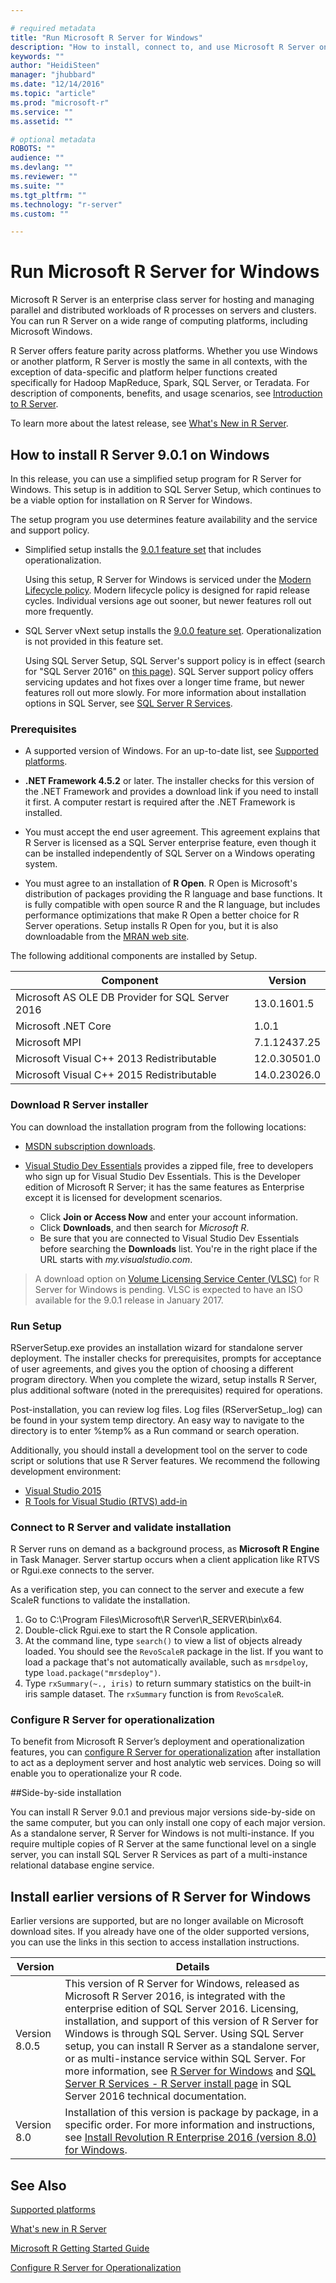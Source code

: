 ```yaml
---

# required metadata
title: "Run Microsoft R Server for Windows"
description: "How to install, connect to, and use Microsoft R Server on computers running the Windows operating system."
keywords: ""
author: "HeidiSteen"
manager: "jhubbard"
ms.date: "12/14/2016"
ms.topic: "article"
ms.prod: "microsoft-r"
ms.service: ""
ms.assetid: ""

# optional metadata
ROBOTS: ""
audience: ""
ms.devlang: ""
ms.reviewer: ""
ms.suite: ""
ms.tgt_pltfrm: ""
ms.technology: "r-server"
ms.custom: ""

---
```


# Run Microsoft R Server for Windows

Microsoft R Server is an enterprise class server for hosting and managing parallel and distributed workloads of R processes on servers and clusters. You can run R Server on a wide range of computing platforms, including Microsoft Windows.

R Server offers feature parity across platforms. Whether you use Windows or another platform, R Server is mostly the same in all contexts, with the exception of data-specific and platform helper functions created specifically for Hadoop MapReduce, Spark, SQL Server, or Teradata. For description of components, benefits, and usage scenarios, see [Introduction to R Server](rserver.md).

To learn more about the latest release, see [What's New in R Server](rserver-whats-new.md).

## How to install R Server 9.0.1 on Windows

In this release, you can use a simplified setup program for R Server for Windows. This setup is in addition to SQL Server Setup, which continues to be a viable option for installation on R Server for Windows.

The setup program you use determines feature availability and the service and support policy.

+ Simplified setup installs the [9.0.1 feature set](rserver-whats-new.md) that includes operationalization.

  Using this setup, R Server for Windows is serviced under the [Modern Lifecycle policy](https://support.microsoft.com/en-us/help/447912). Modern lifecycle policy is designed for rapid release cycles. Individual versions age out sooner, but newer features roll out more frequently.

+ SQL Server vNext setup installs the [9.0.0 feature set](https://msdn.microsoft.com/library/mt604847.aspx). Operationalization is not provided in this feature set.

  Using SQL Server Setup, SQL Server's support policy is in effect (search for "SQL Server 2016" on [this page](https://support.microsoft.com/en-us/lifecycle)). SQL Server support policy offers servicing updates and hot fixes over a longer time frame, but newer features roll out more slowly. For more information about installation options in SQL Server, see [SQL Server R Services](https://msdn.microsoft.com/library/mt604845.aspx).

### Prerequisites

+ A supported version of Windows. For an up-to-date list, see [Supported platforms](rserver-install-supported-platforms.md).

+ **.NET Framework 4.5.2** or later. The installer checks for this version of the .NET Framework and provides a download link if you need to install it first. A computer restart is required after the .NET Framework is installed.

+ You must accept the end user agreement. This agreement explains that R Server is licensed as a SQL Server enterprise feature, even though it can be installed independently of SQL Server on a Windows operating system.

+ You must agree to an installation of **R Open**. R Open is Microsoft's distribution of packages providing the R language and base functions. It is fully compatible with open source R and the R language, but includes performance optimizations that make R Open a better choice for R Server operations. Setup installs R Open for you, but it is also downloadable from the [MRAN web site](https://mran.microsoft.com/).

The following additional components are installed by Setup.

| Component | Version |
|-----------|---------|
| Microsoft AS OLE DB Provider for SQL Server 2016 | 13.0.1601.5 |
| Microsoft .NET Core | 1.0.1 |
| Microsoft MPI | 7.1.12437.25 |
| Microsoft Visual C++ 2013 Redistributable | 12.0.30501.0 |
| Microsoft Visual C++ 2015 Redistributable | 14.0.23026.0 |

<a name="Download"><a/>
### Download R Server installer

You can download the installation program from the following locations:

+ [MSDN subscription downloads](https://msdn.microsoft.com/subscriptions/downloads/hh442898.aspx).
+ [Visual Studio Dev Essentials](http://go.microsoft.com/fwlink/?LinkId=717968&clcid=0x409) provides a zipped file, free to developers who sign up for Visual Studio Dev Essentials. This is the Developer edition of Microsoft R Server; it has the same features as Enterprise except it is licensed for development scenarios.

    - Click **Join or Access Now** and enter your account information.
    - Click **Downloads**, and then search for *Microsoft R*.
    - Be sure that you are connected to Visual Studio Dev Essentials before searching the **Downloads** list. You're in the right place if the URL starts with *my.visualstudio.com*.

> A download option on [Volume Licensing Service Center (VLSC)](http://go.microsoft.com/fwlink/?LinkId=717966&clcid=0x409) for R Server for Windows is pending. VLSC is expected to have an ISO available for the 9.0.1 release in January 2017.

### Run Setup

RServerSetup.exe provides an installation wizard for standalone server deployment. The installer checks for prerequisites, prompts for acceptance of user agreements, and gives you the option of choosing a different program directory. When you complete the wizard, setup installs R Server, plus additional software (noted in the prerequisites) required for operations.

Post-installation, you can review log files. Log files (RServerSetup_<timestamp>.log) can be found in your system temp directory. An easy way to navigate to the directory is to enter %temp% as a Run command or search operation.

Additionally, you should install a development tool on the server to code script or solutions that use R Server features. We recommend the following development environment:

+ [Visual Studio 2015](https://www.visualstudio.com/downloads/)
+ [R Tools for Visual Studio (RTVS) add-in](https://www.visualstudio.com/vs/rtvs/)

### Connect to R Server and validate installation

R Server runs on demand as a background process, as **Microsoft R Engine** in Task Manager. Server startup occurs when a client application like RTVS or Rgui.exe connects to the server.

As a verification step, you can connect to the server and execute a few ScaleR functions to validate the installation.

1. Go to C:\Program Files\Microsoft\R Server\R_SERVER\bin\x64.
2. Double-click Rgui.exe to start the R Console application.
3. At the command line, type `search()` to view a list of objects already loaded. You should see the `RevoScaleR` package in the list. If you want to load a package that's not automatically available, such as `mrsdpeloy`, type `load.package("mrsdeploy")`.
4. Type `rxSummary(~., iris)` to return summary statistics on the built-in iris sample dataset. The `rxSummary` function is from `RevoScaleR`.

### Configure R Server for operationalization

To benefit from Microsoft R Server’s deployment and operationalization features, you can [configure R Server for operationalization](operationalize/configuration-initial.md) after installation to act as a deployment server and host analytic web services. Doing so will enable you to operationalize your R code.

##Side-by-side installation

You can install R Server 9.0.1 and previous major versions side-by-side on the same computer, but you can only install one copy of each major version. As a standalone server, R Server for Windows is not multi-instance. If you require multiple copies of R Server at the same functional level on a single server, you can install SQL Server R Services as part of a multi-instance relational database engine service.

## Install earlier versions of R Server for Windows

Earlier versions are supported, but are no longer available on Microsoft download sites. If you already have one of the older supported versions, you can use the links in this section to access installation instructions.

| Version | Details|
|---------|--------|
| Version 8.0.5  | This version of R Server for Windows, released as Microsoft R Server 2016, is integrated with the enterprise edition of SQL Server 2016. Licensing, installation, and support of this version of R Server for Windows is through SQL Server. Using SQL Server setup, you can install R Server as a standalone server, or as multi-instance service within SQL Server. For more information, see [R Server for Windows](https://msdn.microsoft.com/library/mt671127.aspx) and [SQL Server R Services - R Server install page](https://msdn.microsoft.com/library/mt671127.aspx) in SQL Server 2016 technical documentation.|
| Version 8.0 | Installation of this version is package by package, in a specific order. For more information and instructions, see [Install Revolution R Enterprise 2016 (version 8.0) for Windows](rserver-install-windows-800.md).|

## See Also

[Supported platforms](rserver-install-supported-platforms.md)

[What's new in R Server](notes/r-server-notes.md)

[Microsoft R Getting Started Guide](microsoft-r-getting-started.md)

[Configure R Server for Operationalization](operationalize/configuration-initial.md)
